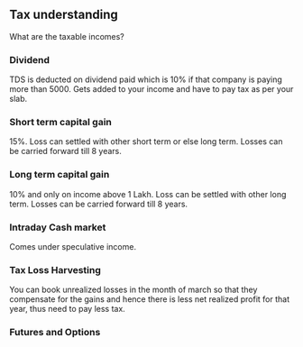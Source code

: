 ## Tax understanding

What are the taxable incomes?

### Dividend

TDS is deducted on dividend paid which is 10% if that company is paying more than 5000. Gets added to your income and have to pay tax as per your slab.

### Short term capital gain

15%. Loss can settled with other short term or else long term. Losses can be carried forward till 8 years.

### Long term capital gain

10% and only on income above 1 Lakh. Loss can be settled with other long term. Losses can be carried forward till 8 years.

### Intraday Cash market

Comes under speculative income.

### Tax Loss Harvesting

You can book unrealized losses in the month of march so that they compensate for the gains and hence there is less net realized profit for that year, thus need to pay less tax.

### Futures and Options

